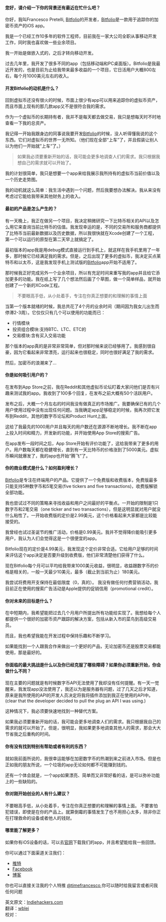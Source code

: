 #### 您好，请介绍一下你的背景还有最近在忙什么吧？
你好，我叫Francesco Pretelli, [Bitfolio](http://www.timelabs.io/bitfolio/)的开发者，[Bitfolio](http://www.timelabs.io/bitfolio/)是一款用于追踪你的加密币资产的iOS app。

我是一个已经工作10多年的软件工程师，目前我在一家大公司全职从事移动开发工作，同时我也喜欢做一些业余项目。

我一开始是做嵌入式的，之后才转向移动开发。

过去几年里，我开发了很多不同的app（包括移动端和PC桌面版）。Bitfolio是我最近开发的，也是目前为止给我带来最多收益的一个项目，它日活用户大概800左右，每个月1000美元左右的收入。

#### 开发Bitfolio的动机是什么？
回到虚拟币还没有很火的时候，市面上很少有app可以用来追踪你的虚拟币资产，而且市面上现有的那几款app又不是很符合我的需求。

作为一个虚拟币的长期持有者，我并不是每天都去做交易，我只是想每天时不时地查看一下我的总资产。

我记得一开始我跟身边的同事说我要开发[Bitfolio](http://www.timelabs.io/bitfolio/)的时候，没人听得懂我说的这个东西。它们对虚拟币的世界一无所知。（他们现在全部“上车”了，并且假装让别人以为他们一开始就”上车“了。）

>如果我必须要重新开始的话，我可能会更多地调查人们的需求。我只根据我想自己的需求就可以开始了。
 
我的计划很简单，我只是想要一个app来给我展示我所持有的虚拟币当前价值以及一个历史走势图。

我的动机就这么简单：我生活中遇到一个问题，然后我要想办法解决。我从来没有考虑过它能给我带来其他财务上的收入。

#### 最初的产品是怎么产生的？
有一天晚上，我正在做另一个项目，我决定稍微研究一下比特币相关的API以及怎么用它来查询当前比特币的估值。我发现幸运的是，不同的交易所和服务商都提供了比特币当前最新数据以及历史数据，所以我很快就在Xcode创建了一个工程，第一个可以运行的原型在第二天早上就搞定了。

最初版本的app我是用debug模式直接运行到手机上，就这样在我手机里用了一年多，那时候它已经满足我的需求。但是，之后出现了更多的虚拟币，我决定买点莱特币和以太币，这是我发现手机上测试版的[Bitfolio](http://www.timelabs.io/bitfolio/)app开始不适用了。

那时候我正好完成另外一个业余项目，所以有充足时间来重写我的app并且给它添加更多的功能。我在纸上写了几个想法然后画了个草图，做一个简单样品，就开始创建了一个新的XCode工程。

> 不要眼高手低，从小处着手，专注在你真正想要的和理解的事情上面

当第一个版本就绪的时候，我总共花了4个月的业余时间（期间因为我女儿出生而停滞2-3周）。它仅仅只有几个可以使用的功能而已：
 
 * 行情模块
 * 投资组合模块:支持BTC、LTC、ETC的
 * 交易模块:含有买入交易功能

那个版本的app真的是非常非常简单，但对那时候来说已经够用了。我感到很自豪，因为它看起来非常漂亮，运行起来也很稳定，同时也很好满足了我的需求。

然后，加密币的浪潮来了...
#### 你是如何吸引用户的？
在发布到App Store之前，我在Reddit和其他虚拟币论坛盯着大家问他们是否有兴趣来测试我的app。我收到了100多个回复，在发布之前大概有50个活跃用户。

发布之后，大概一个月左右的时间我没有做真正的市场推广。我要确保已有的几个用户使用过程中没有出现任何问题。当我确定app足够稳定的时候，我再次把它发布到Reddit，其他的数字币论坛和Product Hunt上面。

这给了我最先的1000用户并且每天的用户数还在源源不断地增长。我不断在app上投入时间和精力，开发新的功能，并开始使用App Store的搜索广告。

在app发布一段时间之后，App Store开始有评价功能了，这给我带来了更多的用户。用户数每天都在稳健增长，直到有一天比特币的价格涨到了5000美元。虚拟币瞬间就爆发了，我的app也开始“腾飞”了。
#### 你的商业模式是什么？如何盈利增长？
[Bitfolio](http://www.timelabs.io/bitfolio/)是专注在终端用户的产品。它提供了一个免费版和收费版本，免费版最多只能支持5种数字币和5笔交易(five tickers and five transactions)，收费版解锁全部功能。

我也尝试过不同的策略来寻找收益和用户之间最好的平衡点。一开始的限制是1只数字币和2笔交易（one ticker and two transactions），但是这明显就对用户就没什么粘性了。一开始收费版的定价是2.99美元，这个价格看起来大家都是比较能接受的。

我曾经也试过圣诞节的推广活动，价格是0.99美元。我并不觉得降价能吸引更多用户，我认为人们会觉得这是一个很便宜的app。

Bitfolio现在的定价是4.99美元，我发现这个定价非常合适。它给用户足够的时间来评估这个app决定是否要升级到收费版，他们非常清楚他们获得了什么。

现在Bitfolio每个月可以平均给我带来1000美元收益，很明显，收益跟数字币的价格是相关的，一般一天最少10美元，最多（截止到当前为止）180美元。

我尝试将费用开支保持在最低限度（0，真的）。 我没有做任何付费营销活动，我目前正在使用的搜索广告活动是Apple提供的促销信用（promotional credit）。
#### 你对未来的目标是什么？
在中短期内，我希望能把过去几个月用户所提出所有功能给实现了。我想给每个人都提供一个很好的加密币资产跟踪的解决方案，包括从新入市的菜鸟到高级交易员。

而且，我也希望我能在开发过程中保持乐趣和不断学习。

如果能找到一个人跟我合作来做出一个更好的产品，无论加密币还是股票交易都能使用，那是最好的。

#### 你面临的最大挑战是什么以及你已经克服了哪些障碍？如果你必须重新开始，你会做什么不同？
现在主要的问题就是有时候数字币API无法使用了我却没有任何提醒。有一天一觉醒来，我发现app没法使用了，我还以为是服务器有问题，过了几天之后才知道，原来是我所使用的API的开发人员决定将我将插件添加到我正在使用的API中。(clear that the developer decided to pull the plug an API I was using.)

这种情况下，我必须要快速地找到一种替代方案。

如果我必须要重新开始的话，我可能会更多地调查人们的需求。我只根据我自己的需求的就可以开始了。但是，很明显，我如果更多地调查其他人的需求，那会大大节省我之后重构的时间。

#### 你有没有找到特别有帮助或者有利的东西？
就如我前面所说的，我很幸运能够在加密数字币的热潮到来之前进入市场。但是也正如我的朋友所说，一个垃圾的app无论如何都不可能赚到钱的。

还有一个体会就是，一个app如果漂亮、简单而又非常好看的话，是可以弥补功能上的一些缺陷的。

#### 你对刚开始创业的人有什么建议？
不要眼高手低，从小处着手，专注在你真正想要的和理解的事情上面。
不要害怕犯错误，即使是在你的产品上。就算倒霉的事情发生了也不用担心太多，除非你正在打理救命的设备或者他人的钱财。

#### 哪里能了解更多？
如果你有iOS设备的话，可以去[官网](http://www.timelabs.io/bitfolio/)下载我们的app，并且希望能给我一些回馈。

你可以通过下面渠道关注我们：

* [推特](https://twitter.com/bitfolioapp)
* [Facebook](https://www.facebook.com/bitfolioapp)
* [博客](https://medium.com/bitfolioapp)

你也可以直接关注我的个人特推 [@timefrancesco](https://www.twitter.com/timefrancesco),你可以随时给我留言或者问我任何问题

英文原文：[Indiehackers.com](https://www.indiehackers.com/interview/fd8cc9deed)          
翻译：[wblei](https://github.com/super2b)              
校对：
